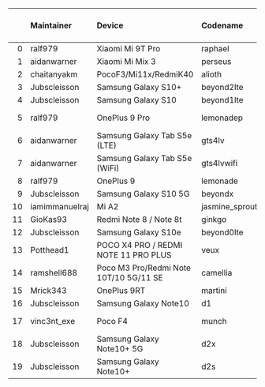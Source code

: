 |    | Maintainer     | Device                                 | Codename       |   Last Pex Version | Device Status   |
|---:|:---------------|:---------------------------------------|:---------------|-------------------:|:----------------|
|  0 | ralf979        | Xiaomi Mi 9T Pro                       | raphael        |                5.1 | Active          |
|  1 | aidanwarner    | Xiaomi Mi Mix 3                        | perseus        |                5.1 | Active          |
|  2 | chaitanyakm    | PocoF3/Mi11x/RedmiK40                  | alioth         |                5.1 | Active          |
|  3 | Jubscleisson   | Samsung Galaxy S10+                    | beyond2lte     |                5.9 | Active          |
|  4 | Jubscleisson   | Samsung Galaxy S10                     | beyond1lte     |                5.9 | Active          |
|  5 | ralf979        | OnePlus 9 Pro                          | lemonadep      |                5.8 | Not-Maintained  |
|  6 | aidanwarner    | Samsung Galaxy Tab S5e (LTE)           | gts4lv         |                5.1 | Active          |
|  7 | aidanwarner    | Samsung Galaxy Tab S5e (WiFi)          | gts4lvwifi     |                5.1 | Active          |
|  8 | ralf979        | OnePlus 9                              | lemonade       |                5.9 | Active          |
|  9 | Jubscleisson   | Samsung Galaxy S10 5G                  | beyondx        |                5.9 | Active          |
| 10 | iamimmanuelraj | Mi A2                                  | jasmine_sprout |                5.1 | Active          |
| 11 | GioKas93       | Redmi Note 8 / Note 8t                 | ginkgo         |                5.1 | Active          |
| 12 | Jubscleisson   | Samsung Galaxy S10e                    | beyond0lte     |                5.9 | Active          |
| 13 | Potthead1      | POCO X4 PRO / REDMI NOTE 11 PRO PLUS   | veux           |                5.7 | Not-Maintained  |
| 14 | ramshell688    | Poco M3 Pro/Redmi Note 10T/10 5G/11 SE | camellia       |                5.1 | Active          |
| 15 | Mrick343       | OnePlus 9RT                            | martini        |                5.1 | Active          |
| 16 | Jubscleisson   | Samsung Galaxy Note10                  | d1             |                5.9 | Active          |
| 17 | vinc3nt_exe    | Poco F4                                | munch          |                5.7 | Not-Maintained  |
| 18 | Jubscleisson   | Samsung Galaxy Note10+ 5G              | d2x            |                5.9 | Active          |
| 19 | Jubscleisson   | Samsung Galaxy Note10+                 | d2s            |                5.9 | Active          |